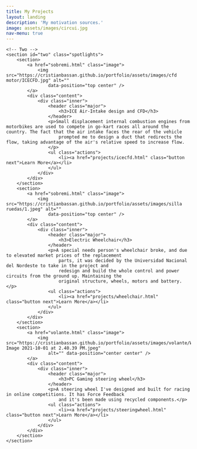 ```yaml
---
title: My Projects
layout: landing
description: 'My motivation sources.'
image: assets/images/circui.jpg
nav-menu: true
---
```


<!-- Main -->
<div id="main">


	<!-- Two -->
	<section id="two" class="spotlights">
		<section>
			<a href="sobremi.html" class="image">
				<img src="https://cristianbassan.github.io/portfolio/assets/images/cfd motor/ICECFD.jpg" alt=""
					data-position="top center" />
			</a>
			<div class="content">
				<div class="inner">
					<header class="major">
						<h3>ICE Air-Intake design and CFD</h3>
					</header>
					<p>Small displacement internal combustion engines from motorbikes are used to compete in go-kart races all around the country. The fact that the air intake faces the rear of the vehicle 
						prompted me to design a duct that redirects the flow, taking advantage of the air's relative speed to increase flow.
					</p>
					<ul class="actions">
						<li><a href="projects/icecfd.html" class="button next">Learn More</a></li>
					</ul>
				</div>
			</div>
		</section>
		<section>
			<a href="sobremi.html" class="image">
				<img src="https://cristianbassan.github.io/portfolio/assets/images/silla ruedas/1.jpeg" alt=""
					data-position="top center" />
			</a>
			<div class="content">
				<div class="inner">
					<header class="major">
						<h3>Electric Wheelchair</h3>
					</header>
					<p>A special needs person's wheelchair broke, and due to elevated market prices of the replacement
						parts, it was decided by the Universidad Nacional del Nordeste to take in the project and
						redesign and build the whole control and power circuits from the ground up. Maintaining the
						original structure, wheels, motors and battery.</p>
					<ul class="actions">
						<li><a href="projects/wheelchair.html" class="button next">Learn More</a></li>
					</ul>
				</div>
			</div>
		</section>
		<section>
			<a href="volante.html" class="image">
				<img src="https://cristianbassan.github.io/portfolio/assets/images/volante/WhatsApp Image 2021-10-01 at 2.40.39 PM.jpeg"
					alt="" data-position="center center" />
			</a>
			<div class="content">
				<div class="inner">
					<header class="major">
						<h3>PC Gaming steering wheel</h3>
					</header>
					<p>A steering wheel I've designed and built for racing in online competitions. It has Force Feedback
						and it's been made using recycled components.</p>
					<ul class="actions">
						<li><a href="projects/steeringwheel.html" class="button next">Learn More</a></li>
					</ul>
				</div>
			</div>
		</section>
	</section>

</div>
